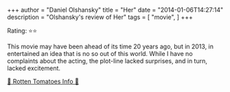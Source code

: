 +++
author = "Daniel Olshansky"
title = "Her"
date = "2014-01-06T14:27:14"
description = "Olshansky's review of Her"
tags = [
    "movie",
]
+++

Rating: ⭐⭐

This movie may have been ahead of its time 20 years ago, but in 2013, in entertained an idea that is no so out of this world. While I have no complaints about the acting, the plot-line lacked surprises, and in turn, lacked excitement.

[🍅 Rotten Tomatoes Info 🍅](https://www.rottentomatoes.com//m/her)